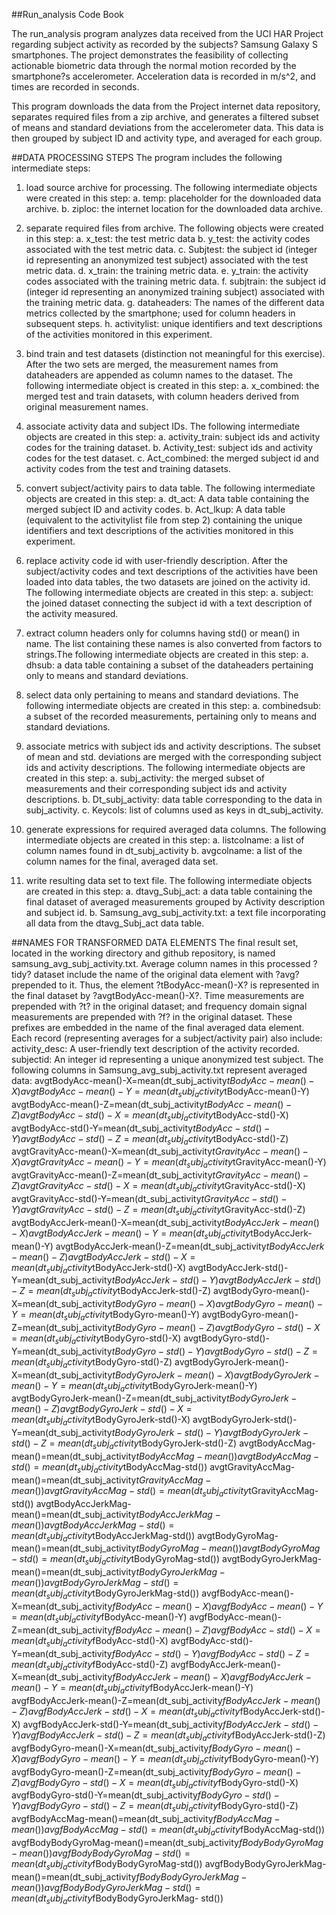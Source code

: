 ##Run_analysis Code Book

The run_analysis program analyzes data received from the UCI HAR Project regarding subject 
activity as recorded by the subjects? Samsung Galaxy S smartphones. The project demonstrates the 
feasibility of collecting actionable biometric data through the normal motion recorded by the 
smartphone?s accelerometer. Acceleration data is recorded in m/s^2, and times are recorded in 
seconds.

This program downloads the data from the Project internet data repository, separates required files 
from a zip archive, and generates a filtered subset of means and standard deviations from the 
accelerometer data. This data is then grouped by subject ID and activity type, and averaged for each 
group.

##DATA PROCESSING STEPS
The program includes the following intermediate steps:
1)	load source archive for processing. The following intermediate objects were created in this 
step:
a.	temp: placeholder for the downloaded data archive.
b.	ziploc: the internet location for the downloaded data archive.
2)	separate required files from archive. The following objects were created in this step:
a.	x_test: the test metric data
b.	y_test: the activity codes associated with the test metric data.
c.	Subjtest: the subject id (integer id representing an anonymized test subject) associated 
with the test metric data.
d.	x_train: the training metric data.
e.	y_train: the activity codes associated with the training metric data.
f.	subjtrain: the subject id (integer id representing an anonymized training subject) 
associated with the training metric data.
g.	dataheaders: The names of the different data metrics collected by the smartphone; used 
for column headers in subsequent steps.
h.	activitylist: unique identifiers and text descriptions of the activities monitored in this 
experiment. 
3)	bind train and test datasets (distinction not meaningful for this exercise). After the two sets 
are merged, the measurement names from dataheaders are appended as column names to 
the dataset. The following intermediate object is created in this step:
a.	x_combined: the merged test and train datasets, with column headers derived from 
original measurement names.
4)	associate activity data and subject IDs. The following intermediate objects are created in 
this step:
a.	 activity_train: subject ids and activity codes for the training dataset.
b.	Activity_test: subject ids and activity codes for the test dataset.
c.	Act_combined: the merged subject id and activity codes from the test and training 
datasets.
5)	convert subject/activity pairs to data table. The following intermediate objects are created 
in this step:
a.	dt_act:  A data table containing the merged subject ID and activity codes.
b.	Act_lkup: A data table (equivalent to the activitylist file from step 2) containing the 
unique identifiers and text descriptions of the activities monitored in this experiment.
6)	replace activity code id with user-friendly description. After the subject/activity codes and 
text descriptions of the activities have been loaded into data tables, the two datasets are joined 
on the activity id. The following intermediate objects are created in this step:
a.	subject: the joined dataset connecting the subject id with a text description of the activity 
measured.

7)	extract column headers only for columns having std() or mean() in name. The list 
containing these names is also converted from factors to strings.The following intermediate 
objects are created in this step:
a.	dhsub: a data table containing a subset of the dataheaders pertaining only to means 
and standard deviations.
8)	select data only pertaining to means and standard deviations. The following intermediate 
objects are created in this step:
a.	combinedsub: a subset of the recorded measurements, pertaining only to means and 
standard deviations.
9)	associate metrics with subject ids and activity descriptions. The subset of mean and std. 
deviations are merged with the corresponding subject ids and activity descriptions. The 
following intermediate objects are created in this step:
a.	 subj_activity: the merged subset of measurements and their corresponding subject ids 
and activity descriptions.
b.	Dt_subj_activity: data table corresponding to the data in subj_activity.
c.	Keycols: list of columns used as keys in dt_subj_activity.
10)	generate expressions for required averaged data columns. The following intermediate 
objects are created in this step:
a.	 listcolname: a list of column names found in dt_subj_activity
b.	avgcolname: a list of the column names for the final, averaged data set.
11)	write resulting data set to text file. The following intermediate objects are created in this 
step:
a.	 dtavg_Subj_act: a data table containing the final dataset of averaged measurements 
grouped by Activity description and subject id.
b.	 Samsung_avg_subj_activity.txt: a text file incorporating all data from the 
dtavg_Subj_act data table.



##NAMES FOR TRANSFORMED DATA ELEMENTS
The final result set, located in the working directory and github repository, is named 
samsung_avg_subj_activity.txt. Average column names in this processed ?tidy? dataset include the 
name of the original data element with ?avg? prepended to it. Thus, the element ?tBodyAcc-mean()-X? 
is represented in the final dataset by ?avgtBodyAcc-mean()-X?. Time measurements are prepended 
with ?t? in the original dataset; and frequency domain signal measurements are prepended with ?f? in 
the original dataset. These prefixes are embedded in the name of the final averaged data element. 
Each record (representing averages for a subject/activity pair) also include: 
activity_desc: A user-friendly text description of the activity recorded.
subjectid: An integer id representing a unique anonymized test subject.
The following columns in Samsung_avg_subj_activity.txt represent averaged data:
avgtBodyAcc-mean()-X=mean(dt_subj_activity$tBodyAcc-mean()-X)
avgtBodyAcc-mean()-Y=mean(dt_subj_activity$tBodyAcc-mean()-Y)
avgtBodyAcc-mean()-Z=mean(dt_subj_activity$tBodyAcc-mean()-Z)
avgtBodyAcc-std()-X=mean(dt_subj_activity$tBodyAcc-std()-X)
avgtBodyAcc-std()-Y=mean(dt_subj_activity$tBodyAcc-std()-Y)
avgtBodyAcc-std()-Z=mean(dt_subj_activity$tBodyAcc-std()-Z)
avgtGravityAcc-mean()-X=mean(dt_subj_activity$tGravityAcc-mean()-X)
avgtGravityAcc-mean()-Y=mean(dt_subj_activity$tGravityAcc-mean()-Y)
avgtGravityAcc-mean()-Z=mean(dt_subj_activity$tGravityAcc-mean()-Z)
avgtGravityAcc-std()-X=mean(dt_subj_activity$tGravityAcc-std()-X)
avgtGravityAcc-std()-Y=mean(dt_subj_activity$tGravityAcc-std()-Y)
avgtGravityAcc-std()-Z=mean(dt_subj_activity$tGravityAcc-std()-Z)
avgtBodyAccJerk-mean()-X=mean(dt_subj_activity$tBodyAccJerk-mean()-X)
avgtBodyAccJerk-mean()-Y=mean(dt_subj_activity$tBodyAccJerk-mean()-Y)
avgtBodyAccJerk-mean()-Z=mean(dt_subj_activity$tBodyAccJerk-mean()-Z)
avgtBodyAccJerk-std()-X=mean(dt_subj_activity$tBodyAccJerk-std()-X)
avgtBodyAccJerk-std()-Y=mean(dt_subj_activity$tBodyAccJerk-std()-Y)
avgtBodyAccJerk-std()-Z=mean(dt_subj_activity$tBodyAccJerk-std()-Z)
avgtBodyGyro-mean()-X=mean(dt_subj_activity$tBodyGyro-mean()-X)
avgtBodyGyro-mean()-Y=mean(dt_subj_activity$tBodyGyro-mean()-Y)
avgtBodyGyro-mean()-Z=mean(dt_subj_activity$tBodyGyro-mean()-Z)
avgtBodyGyro-std()-X=mean(dt_subj_activity$tBodyGyro-std()-X)
avgtBodyGyro-std()-Y=mean(dt_subj_activity$tBodyGyro-std()-Y)
avgtBodyGyro-std()-Z=mean(dt_subj_activity$tBodyGyro-std()-Z)
avgtBodyGyroJerk-mean()-X=mean(dt_subj_activity$tBodyGyroJerk-mean()-X)
avgtBodyGyroJerk-mean()-Y=mean(dt_subj_activity$tBodyGyroJerk-mean()-Y)
avgtBodyGyroJerk-mean()-Z=mean(dt_subj_activity$tBodyGyroJerk-mean()-Z)
avgtBodyGyroJerk-std()-X=mean(dt_subj_activity$tBodyGyroJerk-std()-X)
avgtBodyGyroJerk-std()-Y=mean(dt_subj_activity$tBodyGyroJerk-std()-Y)
avgtBodyGyroJerk-std()-Z=mean(dt_subj_activity$tBodyGyroJerk-std()-Z)
avgtBodyAccMag-mean()=mean(dt_subj_activity$tBodyAccMag-mean())
avgtBodyAccMag-std()=mean(dt_subj_activity$tBodyAccMag-std())
avgtGravityAccMag-mean()=mean(dt_subj_activity$tGravityAccMag-mean())
avgtGravityAccMag-std()=mean(dt_subj_activity$tGravityAccMag-std())
avgtBodyAccJerkMag-mean()=mean(dt_subj_activity$tBodyAccJerkMag-mean())
avgtBodyAccJerkMag-std()=mean(dt_subj_activity$tBodyAccJerkMag-std())
avgtBodyGyroMag-mean()=mean(dt_subj_activity$tBodyGyroMag-mean())
avgtBodyGyroMag-std()=mean(dt_subj_activity$tBodyGyroMag-std())
avgtBodyGyroJerkMag-mean()=mean(dt_subj_activity$tBodyGyroJerkMag-mean())
avgtBodyGyroJerkMag-std()=mean(dt_subj_activity$tBodyGyroJerkMag-std())
avgfBodyAcc-mean()-X=mean(dt_subj_activity$fBodyAcc-mean()-X)
avgfBodyAcc-mean()-Y=mean(dt_subj_activity$fBodyAcc-mean()-Y)
avgfBodyAcc-mean()-Z=mean(dt_subj_activity$fBodyAcc-mean()-Z)
avgfBodyAcc-std()-X=mean(dt_subj_activity$fBodyAcc-std()-X)
avgfBodyAcc-std()-Y=mean(dt_subj_activity$fBodyAcc-std()-Y)
avgfBodyAcc-std()-Z=mean(dt_subj_activity$fBodyAcc-std()-Z)
avgfBodyAccJerk-mean()-X=mean(dt_subj_activity$fBodyAccJerk-mean()-X)
avgfBodyAccJerk-mean()-Y=mean(dt_subj_activity$fBodyAccJerk-mean()-Y)
avgfBodyAccJerk-mean()-Z=mean(dt_subj_activity$fBodyAccJerk-mean()-Z)
avgfBodyAccJerk-std()-X=mean(dt_subj_activity$fBodyAccJerk-std()-X)
avgfBodyAccJerk-std()-Y=mean(dt_subj_activity$fBodyAccJerk-std()-Y)
avgfBodyAccJerk-std()-Z=mean(dt_subj_activity$fBodyAccJerk-std()-Z)
avgfBodyGyro-mean()-X=mean(dt_subj_activity$fBodyGyro-mean()-X)
avgfBodyGyro-mean()-Y=mean(dt_subj_activity$fBodyGyro-mean()-Y)
avgfBodyGyro-mean()-Z=mean(dt_subj_activity$fBodyGyro-mean()-Z)
avgfBodyGyro-std()-X=mean(dt_subj_activity$fBodyGyro-std()-X)
avgfBodyGyro-std()-Y=mean(dt_subj_activity$fBodyGyro-std()-Y)
avgfBodyGyro-std()-Z=mean(dt_subj_activity$fBodyGyro-std()-Z)
avgfBodyAccMag-mean()=mean(dt_subj_activity$fBodyAccMag-mean())
avgfBodyAccMag-std()=mean(dt_subj_activity$fBodyAccMag-std())
avgfBodyBodyGyroMag-mean()=mean(dt_subj_activity$fBodyBodyGyroMag-mean())
avgfBodyBodyGyroMag-std()=mean(dt_subj_activity$fBodyBodyGyroMag-std())
avgfBodyBodyGyroJerkMag-mean()=mean(dt_subj_activity$fBodyBodyGyroJerkMag-
mean())
avgfBodyBodyGyroJerkMag-std()=mean(dt_subj_activity$fBodyBodyGyroJerkMag-
std())



